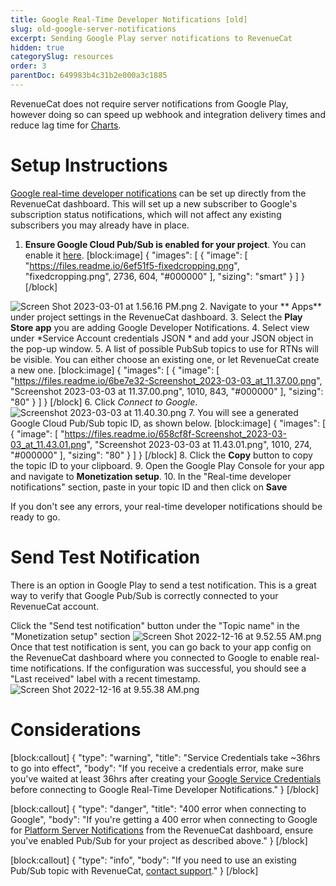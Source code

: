 ```yaml
---
title: Google Real-Time Developer Notifications [old]
slug: old-google-server-notifications
excerpt: Sending Google Play server notifications to RevenueCat
hidden: true
categorySlug: resources
order: 3
parentDoc: 649983b4c31b2e000a3c1885
---
```

RevenueCat does not require server notifications from Google Play, however doing so can speed up webhook and integration delivery times and reduce lag time for [Charts](doc:charts).

# Setup Instructions

[Google real-time developer notifications](https://developer.android.com/google/play/billing/realtime_developer_notifications) can be set up directly from the RevenueCat dashboard. This will set up a new subscriber to Google's subscription status notifications, which will not affect any existing subscribers you may already have in place.

1. **Ensure Google Cloud Pub/Sub is enabled for your project**. You can enable it [here](https://console.cloud.google.com/flows/enableapi?apiid=pubsub).
[block:image]
{
  "images": [
    {
      "image": [
        "https://files.readme.io/6ef51f5-fixedcropping.png",
        "fixedcropping.png",
        2736,
        604,
        "#000000"
      ],
      "sizing": "smart"
    }
  ]
}
[/block]

![](https://files.readme.io/bc5191a-Screen_Shot_2023-03-01_at_1.56.16_PM.png "Screen Shot 2023-03-01 at 1.56.16 PM.png")
2. Navigate to your ** Apps** under project settings in the RevenueCat dashboard.
3. Select the **Play Store app**  you are adding  Google Developer Notifications. 
4. Select view under *Service Account credentials JSON * and add your JSON object in the pop-up window. 
5. A list of possible PubSub topics to use for RTNs will be visible. You can either choose an existing one, or let RevenueCat create a new one.
[block:image]
{
  "images": [
    {
      "image": [
        "https://files.readme.io/6be7e32-Screenshot_2023-03-03_at_11.37.00.png",
        "Screenshot 2023-03-03 at 11.37.00.png",
        1010,
        843,
        "#000000"
      ],
      "sizing": "80"
    }
  ]
}
[/block]
6. Click *Connect to Google*.
![](https://files.readme.io/1a6464f-Screenshot_2023-03-03_at_11.40.30.png "Screenshot 2023-03-03 at 11.40.30.png")
7. You will see a generated Google Cloud Pub/Sub topic ID, as shown below.
[block:image]
{
  "images": [
    {
      "image": [
        "https://files.readme.io/658cf8f-Screenshot_2023-03-03_at_11.43.01.png",
        "Screenshot 2023-03-03 at 11.43.01.png",
        1010,
        274,
        "#000000"
      ],
      "sizing": "80"
    }
  ]
}
[/block]
8. Click the **Copy** button to copy the topic ID to your clipboard.
9. Open the Google Play Console for your app and navigate to **Monetization setup**.
10. In the "Real-time developer notifications" section, paste in your topic ID and then click on **Save**

If you don't see any errors, your real-time developer notifications should be ready to go.

# Send Test Notification

There is an option in Google Play to send a test notification. This is a great way to verify that Google Pub/Sub is correctly connected to your RevenueCat account.

Click the "Send test notification" button under the "Topic name" in the "Monetization setup" section
![](https://files.readme.io/540cd15-Screen_Shot_2022-12-16_at_9.52.55_AM.png "Screen Shot 2022-12-16 at 9.52.55 AM.png")
Once that test notification is sent, you can go back to your app config on the RevenueCat dashboard where you connected to Google to enable real-time notifications. If the configuration was successful, you should see a "Last received" label with a recent timestamp.
![](https://files.readme.io/a3943e9-Screen_Shot_2022-12-16_at_9.55.38_AM.png "Screen Shot 2022-12-16 at 9.55.38 AM.png")
# Considerations
[block:callout]
{
  "type": "warning",
  "title": "Service Credentials take ~36hrs to go into effect",
  "body": "If you receive a credentials error, make sure you've waited at least 36hrs after creating your [Google Service Credentials](creating-play-service-credentials) before connecting to Google Real-Time Developer Notifications."
}
[/block]

[block:callout]
{
  "type": "danger",
  "title": "400 error when connecting to Google",
  "body": "If you're getting a 400 error when connecting to Google for [Platform Server Notifications](doc:google-server-notifications) from the RevenueCat dashboard, ensure you've enabled Pub/Sub for your project as described above."
}
[/block]

[block:callout]
{
  "type": "info",
  "body": "If you need to use an existing Pub/Sub topic with RevenueCat, [contact support](https://app.revenuecat.com/settings/support)."
}
[/block]